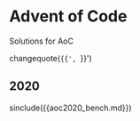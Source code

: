 # Advent of Code

Solutions for AoC

changequote(`{{', `}}')
## 2020

sinclude({{aoc2020_bench.md}})

